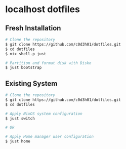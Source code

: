 # localhost dotfiles

## Fresh Installation

```bash
# Clone the repository
$ git clone https://github.com/c0d3h01/dotfiles.git
$ cd dotfiles
$ nix shell-p just

# Partition and format disk with Disko
$ just bootstrap
```

## Existing System

```bash
# Clone the repository
$ git clone https://github.com/c0d3h01/dotfiles.git
$ cd dotfiles

# Apply NixOS system configuration
$ just switch

# OR

# Apply Home manager user configuration
$ just home
```
